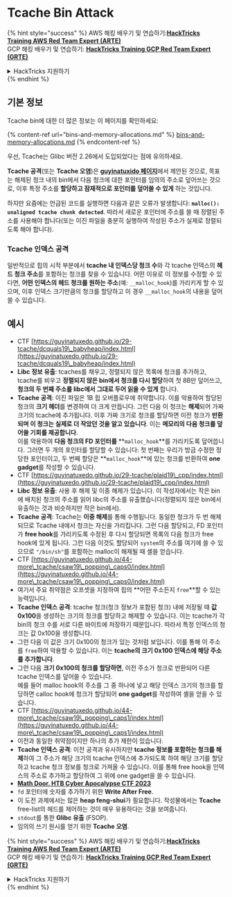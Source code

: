 # Tcache Bin Attack

{% hint style="success" %}
AWS 해킹 배우기 및 연습하기:<img src="/.gitbook/assets/arte.png" alt="" data-size="line">[**HackTricks Training AWS Red Team Expert (ARTE)**](https://training.hacktricks.xyz/courses/arte)<img src="/.gitbook/assets/arte.png" alt="" data-size="line">\
GCP 해킹 배우기 및 연습하기: <img src="/.gitbook/assets/grte.png" alt="" data-size="line">[**HackTricks Training GCP Red Team Expert (GRTE)**<img src="/.gitbook/assets/grte.png" alt="" data-size="line">](https://training.hacktricks.xyz/courses/grte)

<details>

<summary>HackTricks 지원하기</summary>

* [**구독 계획**](https://github.com/sponsors/carlospolop) 확인하기!
* **💬 [**Discord 그룹**](https://discord.gg/hRep4RUj7f) 또는 [**텔레그램 그룹**](https://t.me/peass)에 참여하거나 **Twitter** 🐦 [**@hacktricks\_live**](https://twitter.com/hacktricks\_live)**를 팔로우하세요.**
* **[**HackTricks**](https://github.com/carlospolop/hacktricks) 및 [**HackTricks Cloud**](https://github.com/carlospolop/hacktricks-cloud) 깃허브 리포지토리에 PR을 제출하여 해킹 트릭을 공유하세요.**

</details>
{% endhint %}

## 기본 정보

Tcache bin에 대한 더 많은 정보는 이 페이지를 확인하세요:

{% content-ref url="bins-and-memory-allocations.md" %}
[bins-and-memory-allocations.md](bins-and-memory-allocations.md)
{% endcontent-ref %}

우선, Tcache는 Glibc 버전 2.26에서 도입되었다는 점에 유의하세요.

**Tcache 공격**(또는 **Tcache 오염**)은 [**guyinatuxido 페이지**](https://guyinatuxedo.github.io/29-tcache/tcache\_explanation/index.html)에서 제안된 것으로, 목표는 해제된 청크 내의 bin에서 다음 청크에 대한 포인터를 임의의 주소로 덮어쓰는 것으로, 이후 특정 주소를 **할당하고 잠재적으로 포인터를 덮어쓸 수 있게** 하는 것입니다.

하지만 요즘에는 언급된 코드를 실행하면 다음과 같은 오류가 발생합니다: **`malloc(): unaligned tcache chunk detected`**. 따라서 새로운 포인터에 주소를 쓸 때 정렬된 주소를 사용해야 합니다(또는 이진 파일을 충분히 실행하여 작성된 주소가 실제로 정렬되도록 해야 합니다).

### Tcache 인덱스 공격

일반적으로 힙의 시작 부분에서 **tcache 내 인덱스당 청크 수**와 각 tcache 인덱스의 **헤드 청크 주소**를 포함하는 청크를 찾을 수 있습니다. 어떤 이유로 이 정보를 수정할 수 있다면, **어떤 인덱스의 헤드 청크를 원하는 주소**(예: `__malloc_hook`)를 가리키게 할 수 있으며, 이후 인덱스 크기만큼의 청크를 할당하고 이 경우 `__malloc_hook`의 내용을 덮어쓸 수 있습니다.

## 예시

* CTF [https://guyinatuxedo.github.io/29-tcache/dcquals19\_babyheap/index.html](https://guyinatuxedo.github.io/29-tcache/dcquals19\_babyheap/index.html)
* **Libc 정보 유출**: tcaches를 채우고, 정렬되지 않은 목록에 청크를 추가하고, tcache를 비우고 **정렬되지 않은 bin에서 청크를 다시 할당**하여 첫 8B만 덮어쓰고, **청크의 두 번째 주소를 libc에서 그대로 두어 읽을 수 있게** 합니다.
* **Tcache 공격**: 이진 파일은 1B 힙 오버플로우에 취약합니다. 이를 악용하여 할당된 청크의 **크기 헤더**를 변경하여 더 크게 만듭니다. 그런 다음 이 청크는 **해제**되어 가짜 크기의 tcache에 추가됩니다. 이후 가짜 크기로 청크를 할당하면 이전 청크가 **반환되며 이 청크는 실제로 더 작았던 것을 알고 있습니다**. 이는 **메모리의 다음 청크를 덮어쓸 기회를 제공합니다**.\
이를 악용하여 **다음 청크의 FD 포인터를** **`malloc_hook`**를 가리키도록 덮어씁니다. 그러면 두 개의 포인터를 할당할 수 있습니다: 첫 번째는 우리가 방금 수정한 정당한 포인터이고, 두 번째 할당은 **`malloc_hook`**에 있는 청크를 반환하여 **one gadget**를 작성할 수 있습니다.
* CTF [https://guyinatuxedo.github.io/29-tcache/plaid19\_cpp/index.html](https://guyinatuxedo.github.io/29-tcache/plaid19\_cpp/index.html)
* **Libc 정보 유출**: 사용 후 해제 및 이중 해제가 있습니다. 이 작성자에서는 작은 bin에 배치된 청크의 주소를 읽어 libc의 주소를 유출했습니다(정렬되지 않은 bin에서 유출하는 것과 비슷하지만 작은 bin에서).
* **Tcache 공격**: Tcache는 **이중 해제**를 통해 수행됩니다. 동일한 청크가 두 번 해제되므로 Tcache 내에서 청크는 자신을 가리킵니다. 그런 다음 할당되고, FD 포인터가 **free hook**를 가리키도록 수정된 후 다시 할당되면 목록의 다음 청크가 free hook에 있게 됩니다. 그런 다음 이것도 할당되어 `system`의 주소를 여기에 쓸 수 있으므로 `"/bin/sh"`를 포함하는 malloc이 해제될 때 셸을 얻습니다.
* CTF [https://guyinatuxedo.github.io/44-more\_tcache/csaw19\_popping\_caps0/index.html](https://guyinatuxedo.github.io/44-more\_tcache/csaw19\_popping\_caps0/index.html)
* 여기서 주요 취약점은 오프셋을 지정하여 힙의 **어떤 주소든지 `free`**할 수 있는 능력입니다.
* **Tcache 인덱스 공격**: tcache 청크(청크 정보가 포함된 청크) 내에 저장될 때 **값 0x100**을 생성하는 크기의 청크를 할당하고 해제할 수 있습니다. 이는 tcache가 각 bin의 청크 수를 서로 다른 바이트에 저장하기 때문입니다. 따라서 특정 인덱스의 청크는 값 0x100을 생성합니다.
* 그런 다음 이 값은 크기 0x100의 청크가 있는 것처럼 보입니다. 이를 통해 이 주소를 `free`하여 악용할 수 있습니다. 이는 **tcache의 크기 0x100 인덱스에 해당 주소를 추가합니다**.
* 그런 다음 **크기 0x100의 청크를 할당하면**, 이전 주소가 청크로 반환되어 다른 tcache 인덱스를 덮어쓸 수 있습니다.\
예를 들어 malloc hook의 주소를 그 중 하나에 넣고 해당 인덱스 크기의 청크를 할당하면 calloc hook에 청크가 할당되어 **one gadget**를 작성하여 셸을 얻을 수 있습니다.
* CTF [https://guyinatuxedo.github.io/44-more\_tcache/csaw19\_popping\_caps1/index.html](https://guyinatuxedo.github.io/44-more\_tcache/csaw19\_popping\_caps1/index.html)
* 이전과 동일한 취약점이지만 하나의 추가 제한이 있습니다.
* **Tcache 인덱스 공격**: 이전 공격과 유사하지만 **tcache 정보를 포함하는 청크를 해제**하여 그 주소가 해당 크기의 tcache 인덱스에 추가되도록 하여 해당 크기를 할당하고 tcache 청크 정보를 청크로 가져올 수 있습니다. 이를 통해 free hook을 인덱스의 주소로 추가하고 할당하여 그 위에 one gadget을 쓸 수 있습니다.
* [**Math Door. HTB Cyber Apocalypse CTF 2023**](https://7rocky.github.io/en/ctf/other/htb-cyber-apocalypse/math-door/)
* `fd` 포인터에 숫자를 추가하기 위한 **Write After Free**.
* 이 도전 과제에서는 많은 **heap feng-shui**가 필요합니다. 작성물에서는 **Tcache** free-list의 헤드를 제어하는 것이 매우 유용하다는 것을 보여줍니다.
* `stdout`를 통한 **Glibc 유출** (FSOP).
* 임의의 쓰기 원시를 얻기 위한 **Tcache 오염**.

{% hint style="success" %}
AWS 해킹 배우기 및 연습하기:<img src="/.gitbook/assets/arte.png" alt="" data-size="line">[**HackTricks Training AWS Red Team Expert (ARTE)**](https://training.hacktricks.xyz/courses/arte)<img src="/.gitbook/assets/arte.png" alt="" data-size="line">\
GCP 해킹 배우기 및 연습하기: <img src="/.gitbook/assets/grte.png" alt="" data-size="line">[**HackTricks Training GCP Red Team Expert (GRTE)**<img src="/.gitbook/assets/grte.png" alt="" data-size="line">](https://training.hacktricks.xyz/courses/grte)

<details>

<summary>HackTricks 지원하기</summary>

* [**구독 계획**](https://github.com/sponsors/carlospolop) 확인하기!
* **💬 [**Discord 그룹**](https://discord.gg/hRep4RUj7f) 또는 [**텔레그램 그룹**](https://t.me/peass)에 참여하거나 **Twitter** 🐦 [**@hacktricks\_live**](https://twitter.com/hacktricks\_live)**를 팔로우하세요.**
* **[**HackTricks**](https://github.com/carlospolop/hacktricks) 및 [**HackTricks Cloud**](https://github.com/carlospolop/hacktricks-cloud) 깃허브 리포지토리에 PR을 제출하여 해킹 트릭을 공유하세요.**

</details>
{% endhint %}

